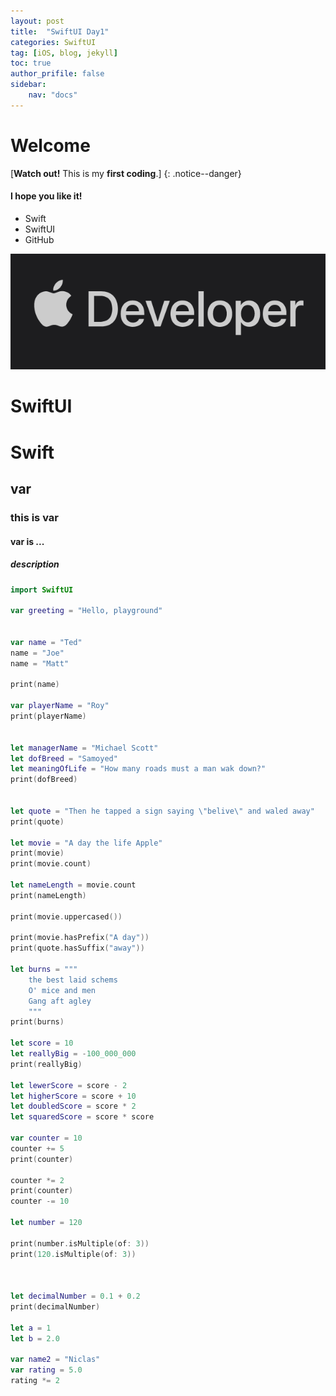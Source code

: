 ```yaml
---
layout: post
title:  "SwiftUI Day1"
categories: SwiftUI
tag: [iOS, blog, jekyll]
toc: true
author_prifile: false
sidebar:
    nav: "docs"
---
```


# Welcome

[**Watch out!** This is my **first coding**.]
{: .notice--danger}

<div class="notice--success">
<h4>I hope you like it!</h4>
<ul>
    <li>Swift</li>
    <li>SwiftUI</li>
    <li>GitHub</li>
<ul>
</div>


![image-20220419150815188](../images/2022-04-19-second-commit/image-20220419150815188.png)

# SwiftUI

# Swift



## var



### this is var



#### var is ...



##### description

```swift
import SwiftUI

var greeting = "Hello, playground"


var name = "Ted"
name = "Joe"
name = "Matt"

print(name)

var playerName = "Roy"
print(playerName)


let managerName = "Michael Scott"
let dofBreed = "Samoyed"
let meaningOfLife = "How many roads must a man wak down?"
print(dofBreed)


let quote = "Then he tapped a sign saying \"belive\" and waled away"
print(quote)

let movie = "A day the life Apple"
print(movie)
print(movie.count)

let nameLength = movie.count
print(nameLength)

print(movie.uppercased())

print(movie.hasPrefix("A day"))
print(quote.hasSuffix("away"))

let burns = """
    the best laid schems
    O' mice and men
    Gang aft agley
    """
print(burns)

let score = 10
let reallyBig = -100_000_000
print(reallyBig)

let lewerScore = score - 2 
let higherScore = score + 10
let doubledScore = score * 2
let squaredScore = score * score

var counter = 10
counter += 5
print(counter)

counter *= 2
print(counter)
counter -= 10

let number = 120

print(number.isMultiple(of: 3))
print(120.isMultiple(of: 3))



let decimalNumber = 0.1 + 0.2
print(decimalNumber)

let a = 1
let b = 2.0

var name2 = "Niclas"
var rating = 5.0
rating *= 2
```
